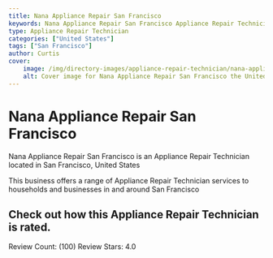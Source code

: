 ```yaml
---
title: Nana Appliance Repair San Francisco
keywords: Nana Appliance Repair San Francisco Appliance Repair Technician San Francisco United States 
type: Appliance Repair Technician 
categories: ["United States"]
tags: ["San Francisco"]
author: Curtis
cover:
    image: /img/directory-images/appliance-repair-technician/nana-appliance-repair-san-francisco.webp
    alt: Cover image for Nana Appliance Repair San Francisco the United States based Appliance Repair Technician servicing San Francisco 
---
```


# Nana Appliance Repair San Francisco
Nana Appliance Repair San Francisco is an Appliance Repair Technician located in San Francisco, United States

This business offers a range of Appliance Repair Technician services to households and businesses in and around San Francisco

## Check out how this Appliance Repair Technician is rated.
Review Count: (100)
Review Stars: 4.0
